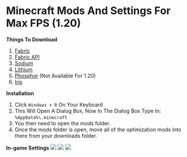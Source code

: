 # Minecraft Mods And Settings For Max FPS (1.20)

**Things To Download**

1. [Fabric](https://fabricmc.net/)
2. [Fabric API](https://www.curseforge.com/minecraft/mc-mods/fabric-api)
3. [Sodium](https://modrinth.com/mod/sodium)
4. [Lithium](https://modrinth.com/mod/lithium)
5. [Phosphor](https://www.curseforge.com/minecraft/mc-mods/phosphor) (Not Available For 1.20)
6. [Iris](https://modrinth.com/mod/iris)

**Installation**

1. Click ```Windows + R``` On Your Keyboard
2. This Will Open A Dialog Box, Now In The Dialog Box Type In:
```%AppData%\.minecraft```
3. You then need to open the mods folder.
4. Once the mods folder is open, move all of the optimization mods into there from your downloads folder.

**In-game Settings**
<img src="https://github.com/waitserene/MC-Settings/blob/main/MC1.png">
<img src="https://github.com/waitserene/MC-Settings/blob/main/MC2.png">
<img src="https://github.com/waitserene/MC-Settings/blob/main/MC3.png">
